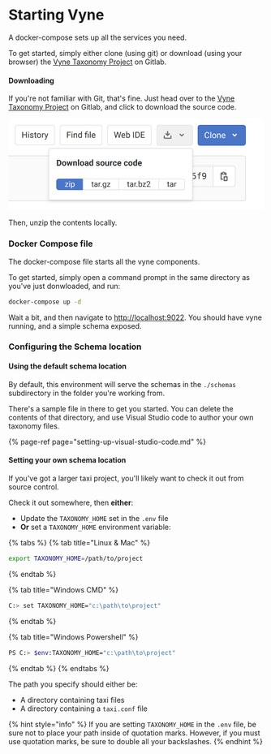 # Starting Vyne

A docker-compose sets up all the services you need.

To get started, simply either clone \(using git\) or download \(using your browser\) the [Vyne Taxonomy Project](https://gitlab.com/vyne/vyne-taxonomy-environment) on Gitlab.

#### Downloading

If you're not familiar with Git, that's fine.  Just head over to the [Vyne Taxonomy Project](https://gitlab.com/vyne/vyne-taxonomy-environment) on Gitlab, and click to download the source code.

![](../.gitbook/assets/image%20%2832%29.png)

Then, unzip the contents locally.

### Docker Compose file

The docker-compose file starts all the vyne components.

To get started, simply open a command prompt in the same directory as you've just donwloaded, and run:

```bash
docker-compose up -d
```

Wait a bit, and then navigate to [http://localhost:9022](http://localhost:9022).  You should have vyne running, and a simple schema exposed.

### Configuring the Schema location

#### Using the default schema location

By default, this environment will serve the schemas in the `./schemas` subdirectory in the folder you're working from.

There's a sample file in there to get you started.  You can delete the contents of that directory,  and use Visual Studio code to author your own taxonomy files.

{% page-ref page="setting-up-visual-studio-code.md" %}

#### Setting your own schema location

If you've got a larger taxi project, you'll likely want to check it out from source control.

Check it out somewhere, then **either**:

* Update the `TAXONOMY_HOME` set in the `.env` file
* **Or** set a `TAXONOMY_HOME` environment variable:

{% tabs %}
{% tab title="Linux & Mac" %}
```bash
export TAXONOMY_HOME=/path/to/project
```
{% endtab %}

{% tab title="Windows CMD" %}
```bash
C:> set TAXONOMY_HOME="c:\path\to\project"
```
{% endtab %}

{% tab title="Windows Powershell" %}
```bash
PS C:> $env:TAXONOMY_HOME="c:\path\to\project"
```
{% endtab %}
{% endtabs %}

The path you specify should either be:

* A directory containing taxi files
* A directory containing a `taxi.conf` file 

{% hint style="info" %}
If you are setting `TAXONOMY_HOME` in the `.env` file, be sure not to place your path inside of quotation marks. However, if you must use quotation marks, be sure to double all your backslashes.
{% endhint %}

